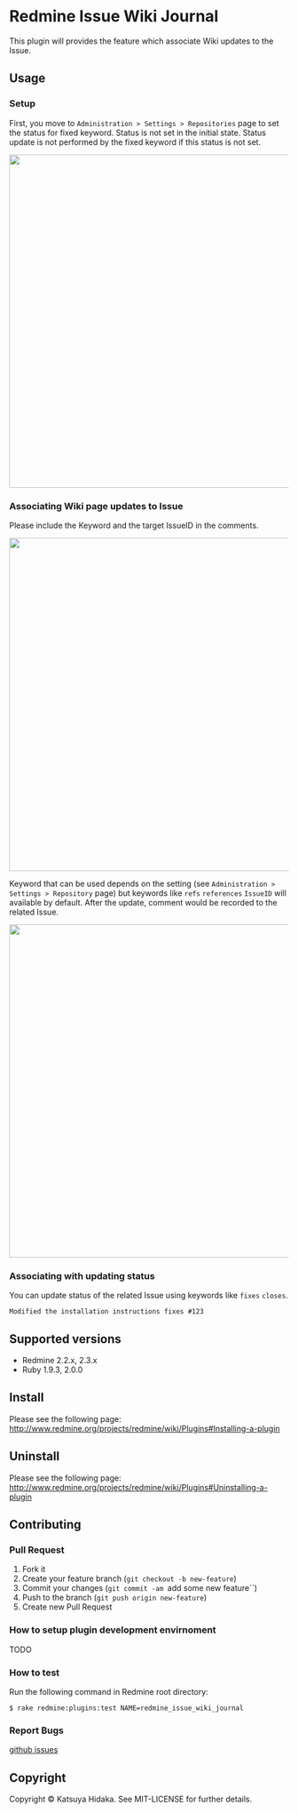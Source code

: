 # Redmine Issue Wiki Journal

This plugin will provides the feature which associate Wiki updates to the Issue.

## Usage

### Setup

First, you move to `Administration > Settings > Repositories` page to set the status for fixed keyword.
Status is not set in the initial state. Status update is not performed by the fixed keyword if this status is not set.

[<img src="http://hidakatsuya.github.io/redmine_issue_wiki_journal/images/setup.png" width="600">](http://hidakatsuya.github.io/redmine_issue_wiki_journal/images/setup.png)

### Associating Wiki page updates to Issue

Please include the Keyword and the target IssueID in the comments.

[<img src="http://hidakatsuya.github.io/redmine_issue_wiki_journal/images/feature-1.png" width="600">](http://hidakatsuya.github.io/redmine_issue_wiki_journal/images/feature-1.png)

Keyword that can be used depends on the setting (see `Administration > Settings > Repository` page) but keywords like `refs` `references` `IssueID` will available by default.
After the update, comment would be recorded to the related Issue.

[<img src="http://hidakatsuya.github.io/redmine_issue_wiki_journal/images/feature-2.png" width="600">](http://hidakatsuya.github.io/redmine_issue_wiki_journal/images/feature-2.png)

### Associating with updating status

You can update status of the related Issue using keywords like `fixes` `closes`.

    Modified the installation instructions fixes #123

## Supported versions

  * Redmine 2.2.x, 2.3.x
  * Ruby 1.9.3, 2.0.0

## Install

Please see the following page:  
http://www.redmine.org/projects/redmine/wiki/Plugins#Installing-a-plugin

## Uninstall

Please see the following page:  
http://www.redmine.org/projects/redmine/wiki/Plugins#Uninstalling-a-plugin

## Contributing

### Pull Request

  1. Fork it
  2. Create your feature branch (``git checkout -b new-feature``)
  3. Commit your changes (``git commit -am ``add some new feature``)
  4. Push to the branch (``git push origin new-feature``)
  5. Create new Pull Request

### How to setup plugin development envirnoment

TODO

### How to test

Run the following command in Redmine root directory:

    $ rake redmine:plugins:test NAME=redmine_issue_wiki_journal

### Report Bugs

[github issues](https://github.com/hidakatsuya/redmine_issue_wiki_journal/issues/new)

## Copyright

Copyright &copy; Katsuya Hidaka. See MIT-LICENSE for further details.


